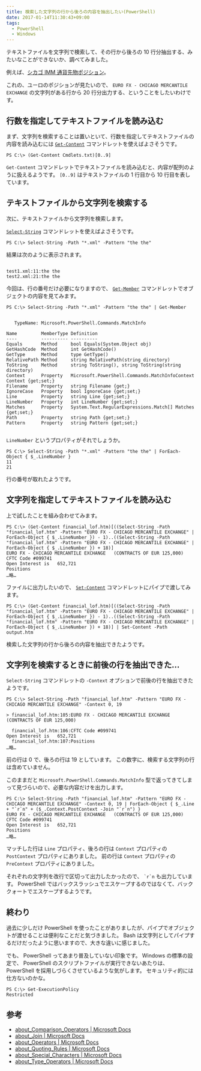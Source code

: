 ```yaml
---
title: 検索した文字列の行から後ろの内容を抽出したい(PowerShell)
date: 2017-01-14T11:30:43+09:00
tags:
  - PowerShell
  - Windows
---
```


テキストファイルを文字列で検索して、その行から後ろの 10 行分抽出する、みたいなことができないか、調べてみました。

<!--more-->

例えば、[シカゴ IMM 通貨先物ポジション](http://www.cftc.gov/dea/options/financial_lof.htm)。

これの、ユーロのポジションが見たいので、 `EURO FX - CHICAGO MERCANTILE EXCHANGE` の文字列がある行から 20 行分出力する、ということをしたいわけです。

## 行数を指定してテキストファイルを読み込む

まず、文字列を検索することは置いといて、行数を指定してテキストファイルの内容を読み込むには [`Get-Content`](https://docs.microsoft.com/en-us/powershell/module/microsoft.powershell.management/get-content?view=powershell-5.1) コマンドレットを使えばよさそうです。

```
PS C:\> (Get-Content Cmdlets.txt)[0..9]
```

`Get-Content` コマンドレットでテキストファイルを読み込むと、内容が配列のように扱えるようです。
`[0..9]` はテキストファイルの 1 行目から 10 行目を表しています。

## テキストファイルから文字列を検索する

次に、テキストファイルから文字列を検索します。

[`Select-String`](https://docs.microsoft.com/en-us/powershell/module/microsoft.powershell.utility/select-string?view=powershell-5.1) コマンドレットを使えばよさそうです。

```
PS C:\> Select-String -Path "*.xml" -Pattern "the the"
```

結果は次のように表示されます。

```

test1.xml:11:the the
test2.xml:21:the the

```

今回は、行の番号だけ必要になりますので、 [`Get-Member`](https://docs.microsoft.com/en-us/powershell/module/microsoft.powershell.utility/get-member?view=powershell-5.1) コマンドレットでオブジェクトの内容を見てみます。

```
PS C:\> Select-String -Path "*.xml" -Pattern "the the" | Get-Member


   TypeName: Microsoft.PowerShell.Commands.MatchInfo

Name         MemberType Definition
----         ---------- ----------
Equals       Method     bool Equals(System.Object obj)
GetHashCode  Method     int GetHashCode()
GetType      Method     type GetType()
RelativePath Method     string RelativePath(string directory)
ToString     Method     string ToString(), string ToString(string directory)
Context      Property   Microsoft.PowerShell.Commands.MatchInfoContext Context {get;set;}
Filename     Property   string Filename {get;}
IgnoreCase   Property   bool IgnoreCase {get;set;}
Line         Property   string Line {get;set;}
LineNumber   Property   int LineNumber {get;set;}
Matches      Property   System.Text.RegularExpressions.Match[] Matches {get;set;}
Path         Property   string Path {get;set;}
Pattern      Property   string Pattern {get;set;}


```

`LineNumber` というプロパティがそれでしょうか。

```
PS C:\> Select-String -Path "*.xml" -Pattern "the the" | ForEach-Object { $_.LineNumber }
11
21
```

行の番号が取れたようです。

## 文字列を指定してテキストファイルを読み込む

上で試したことを組み合わせてみます。

```
PS C:\> (Get-Content financial_lof.htm)[((Select-String -Path "financial_lof.htm" -Pattern "EURO FX - CHICAGO MERCANTILE EXCHANGE" | ForEach-Object { $_.LineNumber }) - 1)..((Select-String -Path "financial_lof.htm" -Pattern "EURO FX - CHICAGO MERCANTILE EXCHANGE" | ForEach-Object { $_.LineNumber }) + 18)]
EURO FX - CHICAGO MERCANTILE EXCHANGE   (CONTRACTS OF EUR 125,000)                                                      
CFTC Code #099741                                                    Open Interest is   652,721
Positions
…略…
```

ファイルに出力したいので、 [`Set-Content`](https://docs.microsoft.com/en-us/powershell/module/microsoft.powershell.management/set-content?view=powershell-5.1) コマンドレットにパイプで渡してみます。

```
PS C:\> (Get-Content financial_lof.htm)[((Select-String -Path "financial_lof.htm" -Pattern "EURO FX - CHICAGO MERCANTILE EXCHANGE" | ForEach-Object { $_.LineNumber }) - 1)..((Select-String -Path "financial_lof.htm" -Pattern "EURO FX - CHICAGO MERCANTILE EXCHANGE" | ForEach-Object { $_.LineNumber }) + 18)] | Set-Content -Path output.htm
```

検索した文字列の行から後ろの内容を抽出できたようです。

## 文字列を検索するときに前後の行を抽出できた…

`Select-String` コマンドレットの `-Context` オプションで前後の行を抽出できたようです。

```
PS C:\> Select-String -Path "financial_lof.htm" -Pattern "EURO FX - CHICAGO MERCANTILE EXCHANGE" -Context 0, 19

> financial_lof.htm:105:EURO FX - CHICAGO MERCANTILE EXCHANGE   (CONTRACTS OF EUR 125,000)

  financial_lof.htm:106:CFTC Code #099741                                                    Open Interest is   652,721
  financial_lof.htm:107:Positions
…略…
```

前の行は 0 で、後ろの行は 19 としています。
この数字に、検索する文字列の行は含めていません。

このままだと `Microsoft.PowerShell.Commands.MatchInfo` 型で返ってきてしまって見づらいので、必要な内容だけを出力します。

```
PS C:\> Select-String -Path "financial_lof.htm" -Pattern "EURO FX - CHICAGO MERCANTILE EXCHANGE" -Context 0, 19 | ForEach-Object { $_.Line + "`r`n" + ($_.Context.PostContext -Join "`r`n") }
EURO FX - CHICAGO MERCANTILE EXCHANGE   (CONTRACTS OF EUR 125,000)                                                      
CFTC Code #099741                                                    Open Interest is   652,721
Positions
…略…
```

マッチした行は `Line` プロパティ、後ろの行は `Context` プロパティの `PostContext` プロパティにありました。
前の行は `Context` プロパティの `PreContext` プロパティにありました。

それぞれの文字列を改行で区切って出力したかったので、 `` `r`n `` も出力しています。
PowerShell ではバックスラッシュでエスケープするのではなくて、バッククォートでエスケープするようです。

## 終わり

過去に少しだけ PowerShell を使ったことがありましたが、パイプでオブジェクトが渡せることは便利なことだと気づきました。
Bash は文字列としてパイプするだけだったように思いますので、大きな違いに感じました。

でも、 PowerShell ってあまり普及していない印象です。
Windows の標準の設定で、 PowerShell のスクリプトファイルが実行できないあたりは、PowerShell を採用しづらくさせているような気がします。
セキュリティ的には仕方ないのかな。

```
PS C:\> Get-ExecutionPolicy
Restricted
```

## 参考

* [about_Comparison_Operators | Microsoft Docs](https://docs.microsoft.com/en-us/powershell/module/microsoft.powershell.core/about/about_comparison_operators?view=powershell-5.1)
* [about_Join | Microsoft Docs](https://docs.microsoft.com/en-us/powershell/module/microsoft.powershell.core/about/about_join?view=powershell-5.1)
* [about_Operators | Microsoft Docs](https://docs.microsoft.com/en-us/powershell/module/microsoft.powershell.core/about/about_operators?view=powershell-5.1)
* [about_Quoting_Rules | Microsoft Docs](https://docs.microsoft.com/en-us/powershell/module/microsoft.powershell.core/about/about_quoting_rules?view=powershell-5.1)
* [about_Special_Characters | Microsoft Docs](https://docs.microsoft.com/en-us/powershell/module/microsoft.powershell.core/about/about_special_characters?view=powershell-5.1)
* [about_Type_Operators | Microsoft Docs](https://docs.microsoft.com/en-us/powershell/module/microsoft.powershell.core/about/about_type_operators?view=powershell-5.1)
